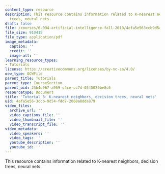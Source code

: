 ```yaml
---
content_type: resource
description: This resource contains information related to K-nearest neighbors, decision
  trees, neural nets.
draft: false
file: /courses/6-034-artificial-intelligence-fall-2010/4efa5e563ccb9d54fdd72068a8dda879_MIT6_034F10_tutor03.pdf
file_size: 910415
file_type: application/pdf
image_metadata:
  caption: ''
  credit: ''
  image-alt: ''
learning_resource_types:
- Tutorials
license: https://creativecommons.org/licenses/by-nc-sa/4.0/
ocw_type: OCWFile
parent_title: Tutorials
parent_type: CourseSection
parent_uid: 25b4d967-a959-c4ce-cc7d-0545026be8c6
resourcetype: Document
title: 'Tutorial 3: K-nearest neighbors, decision trees, neural nets'
uid: 4efa5e56-3ccb-9d54-fdd7-2068a8dda879
video_files:
  archive_url: ''
  video_captions_file: ''
  video_thumbnail_file: ''
  video_transcript_file: ''
video_metadata:
  video_speakers: ''
  video_tags: ''
  youtube_description: ''
  youtube_id: ''
---
```

This resource contains information related to K-nearest neighbors, decision trees, neural nets.